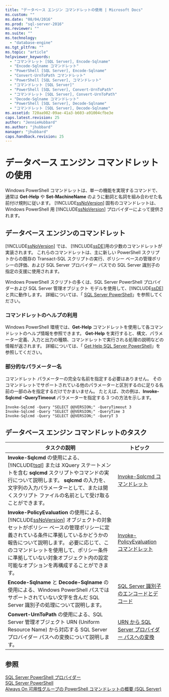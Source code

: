 ```yaml
---
title: "データベース エンジン コマンドレットの使用 | Microsoft Docs"
ms.custom: ""
ms.date: "08/04/2016"
ms.prod: "sql-server-2016"
ms.reviewer: ""
ms.suite: ""
ms.technology: 
  - "database-engine"
ms.tgt_pltfrm: ""
ms.topic: "article"
helpviewer_keywords: 
  - "コマンドレット [SQL Server], Encode-Sqlname"
  - "Encode-Sqlname コマンドレット"
  - "PowerShell [SQL Server], Encode-Sqlname"
  - "Convert-UrnToPath コマンドレット"
  - "PowerShell [SQL Server], コマンドレット"
  - "コマンドレット [SQL Server]"
  - "PowerShell [SQL Server], Convert-UrnToPath"
  - "コマンドレット [SQL Server], Convert-UrnToPath"
  - "Decode-Sqlname コマンドレット"
  - "PowerShell [SQL Server], Decode-Sqlname"
  - "コマンドレット [SQL Server], Decode-Sqlname"
ms.assetid: 720aa982-09ae-41a3-b603-a91004cfbe3e
caps.latest.revision: 25
author: "JennieHubbard"
ms.author: "jhubbard"
manager: "jhubbard"
caps.handback.revision: 25
---
```

# データベース エンジン コマンドレットの使用
  Windows PowerShell コマンドレットは、単一の機能を実現するコマンドで、通常は **Get-Help** や **Set-MachineName** のように動詞と名詞を組み合わせた名前付け規則に従います。 [!INCLUDE[ssNoVersion](../../includes/ssnoversion-md.md)] 固有のコマンドレットは、Windows PowerShell 用 [!INCLUDE[ssNoVersion](../../includes/ssnoversion-md.md)] プロバイダーによって提供されます。  
  
## データベース エンジンのコマンドレット  
 [!INCLUDE[ssNoVersion](../../includes/ssnoversion-md.md)] では、 [!INCLUDE[ssDE](../../includes/ssde-md.md)]用の少数のコマンドレットが実装されます。 これらのコマンドレットは、主に新しい PowerShell スクリプトからの既存の Transact-SQL スクリプトの実行、ポリシー ベースの管理ポリシーの評価、および SQL Server プロバイダー パスでの SQL Server 識別子の指定の支援に使用されます。  
  
 Windows PowerShell スクリプトの多くは、SQL Server PowerShell プロバイダーおよび SQL Server 管理オブジェクト モデルを使用して、[!INCLUDE[ssDE](../../includes/ssde-md.md)]と共に動作します。 詳細については、「 [SQL Server PowerShell](../../relational-databases/scripting/sql-server-powershell.md)」を参照してください。  
  
### コマンドレットのヘルプの利用  
 Windows PowerShell 環境では、**Get-Help** コマンドレットを使用して各コマンドレットのヘルプ情報を参照できます。 **Get-Help** を実行すると、構文、パラメーター定義、入力と出力の種類、コマンドレットで実行される処理の説明などの情報が返されます。 詳細については、「 [Get Help SQL Server PowerShell](../../relational-databases/scripting/get-help-sql-server-powershell.md)」を参照してください。  
  
### 部分的なパラメーター名  
 コマンドレット パラメーターの完全な名前を指定する必要はありません。 そのコマンドレットでサポートされている他のパラメーターと区別するのに足りる名前の一部のみを指定するだけでかまいません。 たとえば、次の例は、**Invoke-Sqlcmd -QueryTimeout** パラメーターを指定する 3 つの方法を示します。  
  
```  
Invoke-Sqlcmd -Query "SELECT @@VERSION;" -QueryTimeout 3  
Invoke-Sqlcmd -Query "SELECT @@VERSION;" -QueryTime 3  
Invoke-Sqlcmd -Query "SELECT @@VERSION;" -QueryT 3  
```  
  
## データベース エンジン コマンドレットのタスク  
  
|タスクの説明|トピック|  
|----------------------|-----------|  
|**Invoke-Sqlcmd** の使用による、[!INCLUDE[tsql](../../includes/tsql-md.md)] または XQuery ステートメントを含む **sqlcmd** スクリプトやコマンドの実行について説明します。 **sqlcmd** の入力を、文字列の入力パラメーターとして、または開くスクリプト ファイルの名前として受け取ることができます。|[Invoke-Sqlcmd コマンドレット](../../powershell/invoke-sqlcmd-cmdlet.md)|  
|**Invoke-PolicyEvaluation** の使用による、[!INCLUDE[ssNoVersion](../../includes/ssnoversion-md.md)] オブジェクトの対象セットがポリシー ベースの管理ポリシーに定義されている条件に準拠しているかどうかの報告について説明します。 必要に応じて、このコマンドレットを使用して、ポリシー条件に準拠していない対象オブジェクト内の設定可能なオプションを再構成することができます。|[Invoke-PolicyEvaluation コマンドレット](../../powershell/invoke-policyevaluation-cmdlet.md)|  
|**Encode-Sqlname** と **Decode-Sqlname** の使用による、Windows PowerShell パスではサポートされていない文字を含んだ SQL Server 識別子の処理について説明します。|[SQL Server 識別子のエンコードとデコード](../../relational-databases/scripting/encode-and-decode-sql-server-identifiers.md)|  
|**Convert-UrnToPath** の使用による、SQL Server 管理オブジェクト URN (Uniform Resource Name) から対応する SQL Server プロバイダー パスへの変換について説明します。|[URN から SQL Server プロバイダー パスへの変換](../../relational-databases/scripting/convert-urns-to-sql-server-provider-paths.md)|  
  
## 参照  
 [SQL Server PowerShell プロバイダー](../../relational-databases/scripting/sql-server-powershell-provider.md)   
 [SQL Server PowerShell](../../relational-databases/scripting/sql-server-powershell.md)   
[Always On 可用性グループの PowerShell コマンドレットの概要 (SQL Server)](../../database-engine/availability-groups/windows/overview-of-powershell-cmdlets-for-always-on-availability-groups-sql-server.md)
  
  